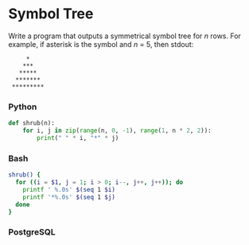 # Symbol Tree
Write a program that outputs a symmetrical symbol tree for *n* rows. For example, if asterisk is the symbol and *n* = 5, then stdout:

         *
        ***
       *****
      *******
     *********


### Python
```python
def shrub(n):
    for i, j in zip(range(n, 0, -1), range(1, n * 2, 2)):
        print(" " * i, "*" * j)
```

### Bash
```bash
shrub() {
  for ((i = $1, j = 1; i > 0; i--, j++, j++)); do
    printf ' %.0s' $(seq 1 $i)
    printf '*%.0s' $(seq 1 $j)
  done
}
```

### PostgreSQL
```sql

```
